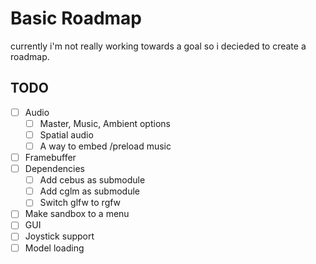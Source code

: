 # Basic Roadmap
currently i'm not really working towards a goal so i decieded to create a roadmap.

## TODO
- [ ] Audio
    - [ ] Master, Music, Ambient options
    - [ ] Spatial audio
    - [ ] A way to embed /preload music
- [ ] Framebuffer
- [ ] Dependencies
    - [ ] Add cebus as submodule
    - [ ] Add cglm as submodule
    - [ ] Switch glfw to rgfw
- [ ] Make sandbox to a menu
- [ ] GUI
- [ ] Joystick support
- [ ] Model loading
